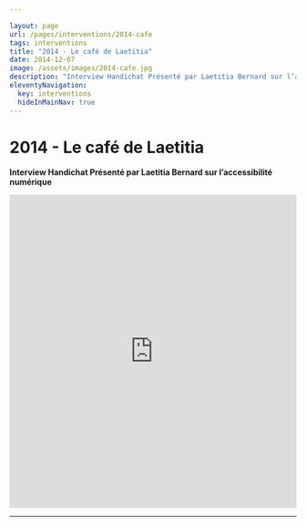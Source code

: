 ```yaml
---

layout: page
url: /pages/interventions/2014-cafe
tags: interventions
title: "2014 - Le café de Laetitia"
date: 2014-12-07
image: /assets/images/2014-cafe.jpg
description: "Interview Handichat Présenté par Laetitia Bernard sur l’accessibilité numérique"
eleventyNavigation:
  key: interventions
  hideInMainNav: true
---
```


# 2014 - Le café de Laetitia

**Interview Handichat Présenté par Laetitia Bernard sur l’accessibilité numérique** 

 <iframe width="100%" height="550" src="https://www.youtube.com/embed/Rbh7341h1R4" frameborder="0" allow="accelerometer; autoplay; encrypted-media; gyroscope; picture-in-picture" allowfullscreen=""></iframe>
 
----
